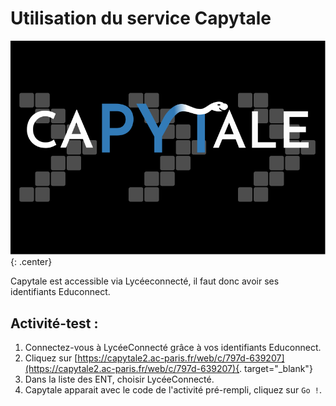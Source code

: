 # Utilisation du service Capytale

![image](data/logo.svg){: .center}

Capytale est accessible via Lycéeconnecté, il faut donc avoir ses identifiants Educonnect.


## Activité-test : 
1. Connectez-vous à LycéeConnecté grâce à vos identifiants Educonnect.
2. Cliquez sur [https://capytale2.ac-paris.fr/web/c/797d-639207](https://capytale2.ac-paris.fr/web/c/797d-639207){. target="_blank"}
3. Dans la liste des ENT, choisir LycéeConnecté.
4. Capytale apparait avec le code de l'activité pré-rempli, cliquez sur `Go !`.